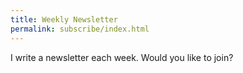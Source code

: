 ```yaml
---
title: Weekly Newsletter
permalink: subscribe/index.html
---
```

I write a newsletter each week. Would you like to join?
